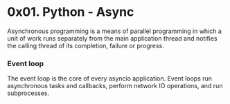# 0x01. Python - Async

Asynchronous programming is a means of parallel programming in which a unit of work runs separately from the main application thread and notifies the calling thread of its completion, failure or progress.

### Event loop

The event loop is the core of every asyncio application. Event loops run asynchronous tasks and callbacks, perform network IO operations, and run subprocesses.